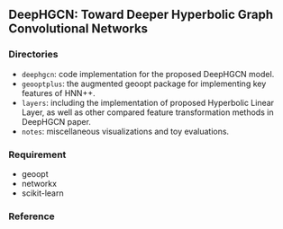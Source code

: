 ## DeepHGCN: Toward Deeper Hyperbolic Graph Convolutional Networks

### Directories
- `deephgcn`: code implementation for the proposed DeepHGCN model.
- `geooptplus`: the augmented geoopt package for implementing key features of HNN++.
- `layers`: including the implementation of proposed Hyperbolic Linear Layer, as well as other compared feature transformation methods in DeepHGCN paper.
- `notes`: miscellaneous visualizations and toy evaluations.

### Requirement
- geoopt
- networkx
- scikit-learn

### Reference
